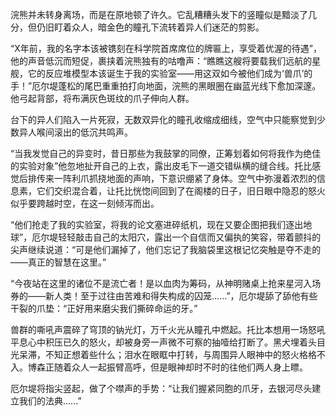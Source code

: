浣熊并未转身离场，而是在原地顿了许久。它乱糟糟头发下的竖瞳似是黯淡了几分，但仍旧盯着众人，暗金色的瞳孔下流转着异人们迷茫的剪影。

“X年前，我的名字本该被镌刻在科学院首席席位的牌匾上，享受着优渥的待遇”，他的声音低沉而短促，裹挟着浣熊独有的咕噜声：“瞧瞧这艘将要载我们远航的星舰，它的反应堆模型本该诞生于我的实验室——用这双如今被他们成为‘兽爪’的手！”厄尔堤蓬松的尾巴重重拍打向地面，浣熊的黑眼圈在幽蓝光线下愈加深邃。他弓起背部，将布满灰色斑纹的爪子伸向人群。

台下的异人们陷入一片死寂，无数双异化的瞳孔收缩成细线，空气中只能察觉到少数异人喉间滚出的低沉共鸣声。

“当我发觉自己的异变时，昔日那些为我鼓掌的同僚，正筹划着如何将我作为绝佳的实验对象”他忽地扯开自己的上衣，露出皮毛下一道交错纵横的缝合线。托比感觉后排传来一阵利爪抓挠地面的声响，下意识绷紧了身体。空气中弥漫着浓烈的信息素，它们交织混合着，让托比恍惚间回到了在阁楼的日子，旧日眼中隐忍的怒火似乎要跨越时空，在这一刻倾泻而出。

“他们抢走了我的实验室，将我的论文塞进碎纸机，现在又要企图把我们逐出地球”，厄尔堤轻轻敲击自己的太阳穴，露出一个自信而又偏执的笑容，带着颤抖的尖声继续说道：“可是他们漏掉了，他们忘记了我脑袋里这根记忆突触是夺不走的——真正的智慧在这里。”

“今夜站在这里的诸位不是流亡者！是以血肉为筹码，从神明赌桌上抢来星河入场券的——新人类！至于过往由苦难和得失构成的囚笼......”，厄尔堤舔了舔他有些干裂的爪垫：“正好用来磨尖我们撕碎命运的牙。”

兽群的嘶吼声震碎了穹顶的钠光灯，万千火光从瞳孔中燃起。托比本想用一场怒吼平息心中积压已久的怒火，却被身旁一声微不可察的抽噎给打断了。黑犬埋着头目光呆滞，不知正想着些什么；泪水在眼眶中打转，与周围异人眼神中的怒火格格不入。博森正随着众人一起振臂高呼，但是眼神却时不时的往他们两人身上瞟。

厄尔堤将指尖竖起，做了个噤声的手势：“让我们握紧同胞的爪牙，去银河尽头建立我们的法典......”
